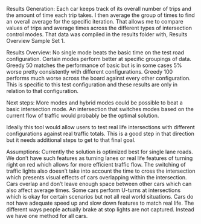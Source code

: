 Results Generation: Each car keeps track of its overall number of trips and the amount of time each trip takes. I then average the group of times to find an overall average for the specific iteration. That allows me to compare values of trips and average times across the different types of intersection control modes. That data was compiled in the results folder with, Results Overview Sample Set 1. 

Results Overview: No single mode beats the basic time on the test road configuration. Certain modes perform better at specific groupings of data. Greedy 50 matches the performance of basic but is in some cases 5% worse pretty consistently with different configurations. Greedy 100 performs much worse across the board against every other configuration. This is specific to this test configuration and these results are only in relation to that configuration. 

Next steps: More modes and hybrid modes could be possible to beat a basic intersection mode. An intersection that switches modes based on the current flow of traffic would probably be the optimal solution. 

Ideally this tool would allow users to test real life intersections with different configurations against real traffic totals. This is a good step in that direction but it needs additional steps to get to that final goal. 

Assumptions: 
Currently the solution is optimized best for single lane roads. We don’t have such features as turning lanes or real life features of turning right on red which allows for more efficient traffic flow. The switching of traffic lights also doesn’t take into account the time to cross the intersection which presents visual effects of cars overlapping within the intersection. Cars overlap and don’t leave enough space between other cars which can also affect average times. Some cars perform U-turns at intersections which is okay for certain scenarios but not all real world situations. Cars do not have adequate speed up and slow down features to match real life. The different ways people actually brake at stop lights are not captured. Instead we have one method for all cars. 
